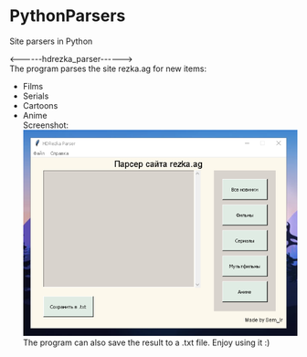 # PythonParsers
Site parsers in Python      

<------hdrezka_parser------>        
    The program parses the site rezka.ag for new items:     
- Films     
- Serials       
- Cartoons      
- Anime     
Screenshot:     
    ![Image alt](https://github.com/Sem-Ir-dev/PythonParsers/blob/main/Screenshots/rezka_screen.png)
    The program can also save the result to a .txt file. Enjoy using it :)
